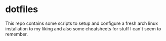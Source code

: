 # dotfiles
This repo contains some scripts to setup and configure a fresh arch linux installation to my liking and also some cheatsheets for stuff I can't seem to remember.
